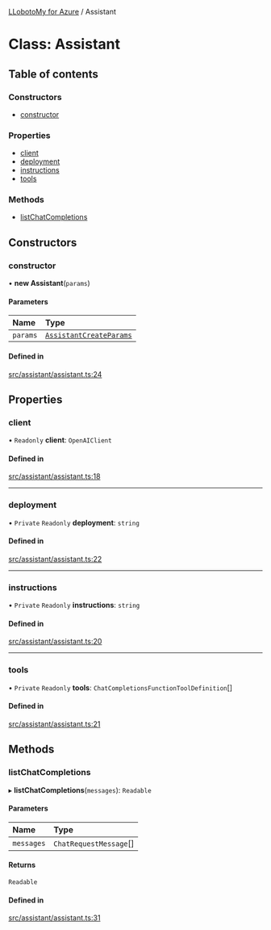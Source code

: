 [LLobotoMy for Azure](../README.md) / Assistant

# Class: Assistant

## Table of contents

### Constructors

- [constructor](Assistant.md#constructor)

### Properties

- [client](Assistant.md#client)
- [deployment](Assistant.md#deployment)
- [instructions](Assistant.md#instructions)
- [tools](Assistant.md#tools)

### Methods

- [listChatCompletions](Assistant.md#listchatcompletions)

## Constructors

### constructor

• **new Assistant**(`params`)

#### Parameters

| Name | Type |
| :------ | :------ |
| `params` | [`AssistantCreateParams`](../interfaces/AssistantCreateParams.md) |

#### Defined in

[src/assistant/assistant.ts:24](https://github.com/paztek/llobotomy-azure/blob/d427480/src/assistant/assistant.ts#L24)

## Properties

### client

• `Readonly` **client**: `OpenAIClient`

#### Defined in

[src/assistant/assistant.ts:18](https://github.com/paztek/llobotomy-azure/blob/d427480/src/assistant/assistant.ts#L18)

___

### deployment

• `Private` `Readonly` **deployment**: `string`

#### Defined in

[src/assistant/assistant.ts:22](https://github.com/paztek/llobotomy-azure/blob/d427480/src/assistant/assistant.ts#L22)

___

### instructions

• `Private` `Readonly` **instructions**: `string`

#### Defined in

[src/assistant/assistant.ts:20](https://github.com/paztek/llobotomy-azure/blob/d427480/src/assistant/assistant.ts#L20)

___

### tools

• `Private` `Readonly` **tools**: `ChatCompletionsFunctionToolDefinition`[]

#### Defined in

[src/assistant/assistant.ts:21](https://github.com/paztek/llobotomy-azure/blob/d427480/src/assistant/assistant.ts#L21)

## Methods

### listChatCompletions

▸ **listChatCompletions**(`messages`): `Readable`

#### Parameters

| Name | Type |
| :------ | :------ |
| `messages` | `ChatRequestMessage`[] |

#### Returns

`Readable`

#### Defined in

[src/assistant/assistant.ts:31](https://github.com/paztek/llobotomy-azure/blob/d427480/src/assistant/assistant.ts#L31)

